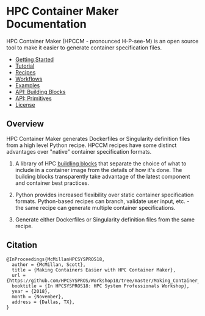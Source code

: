 # HPC Container Maker Documentation

HPC Container Maker (HPCCM - pronounced H-P-see-M) is an open source
tool to make it easier to generate container specification files.

- [Getting Started](getting_started.md)
- [Tutorial](tutorial.md)
- [Recipes](recipes.md)
- [Workflows](workflows.md)
- [Examples](recipes/)
- [API: Building Blocks](building_blocks.md)
- [API: Primitives](primitives.md)
- [License](/LICENSE.md)

## Overview

HPC Container Maker generates Dockerfiles or Singularity definition
files from a high level Python recipe.  HPCCM recipes have some
distinct advantages over "native" container specification formats.

1. A library of HPC [buildling blocks](docs/building_blocks.md) that
   separate the choice of what to include in a container image from
   the details of how it's done.  The building blocks transparently
   take advantage of the latest component and container best
   practices.

2. Python provides increased flexibility over static container
   specification formats.  Python-based recipes can branch, validate
   user input, etc. - the same recipe can generate multiple container
   specifications.

3. Generate either Dockerfiles or Singularity definition files from
   the same recipe.

## Citation

```
@InProceedings{McMillanHPCSYSPROS18,
  author = {McMillan, Scott},
  title = {Making Containers Easier with HPC Container Maker},
  url = {https://github.com/HPCSYSPROS/Workshop18/tree/master/Making_Container_Easier_with_HPC_Container_Maker},
  booktitle = {In HPCSYSPROS18: HPC System Professionals Workshop},
  year = {2018},
  month = {November},
  address = {Dallas, TX},
}
```
